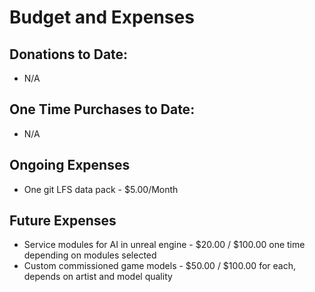 # Budget and Expenses

## Donations to Date:
* N/A

## One Time Purchases to Date:
* N/A

## Ongoing Expenses
* One git LFS data pack - $5.00/Month

## Future Expenses
* Service modules for AI in unreal engine - $20.00 / $100.00 one time depending on modules selected
* Custom commissioned game models - $50.00 / $100.00 for each, depends on artist and model quality
